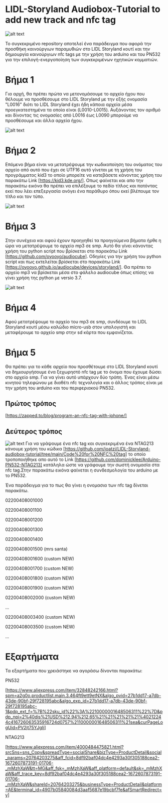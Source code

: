 # LIDL-Storyland Αudiobox-Τutorial to add new track and nfc tag

![alt text](https://github.com/ioatzi/LIDL-Storyland-audiobox-tutorial/blob/main/Photos/image-0001.jpg)

Το συγκεκριμένο repository αποτελεί ένα παράδειγμα που αφορά την προσθήκη καινούργιων παραμυθιών στο LIDL Storyland κουτί και την δημιουργία καινούργιων nfc tags με την χρήση του arduino και του PN532 για την επιλογή-ενεργοποίηση των συγκεκριμένων ηχητικών κομματιών.

# Βήμα 1

Για αρχή, θα πρέπει πρώτα να μετονομάσουμε το αρχείο ήχου που θέλουμε να προσθέσουμε στο LIDL Storyland με την εξής ονομασία "L0016" διότι το LIDL Storyland έχει ήδη κάποια αρχεία μέσα προεγκατεστημένα τα οποία είναι (L0010-L0015). Aυξάνοντας τον αριθμό και δίνοντας τις ονομασίες από L0016 έως L0090 μπορούμε να προσθέσουμε και άλλα αρχεία ήχου.

![alt text](https://github.com/ioatzi/LIDL-Storyland-audiobox-tutorial/blob/main/Photos/mp3%20files.JPG)

# Βήμα 2

Επόμενο βήμα είναι να μετατρέψουμε την κωδικοποίηση του ονόματος του αρχείο από αυτό που έχει σε UTF16 αυτό γίνεται με τη χρήση του προγράμματος kid3  το οποίο μπορείτε να κατεβάσετε κάνοντας χρήση του παρακάτω Link [https://kid3.kde.org/]. Οπως φαίνεται και απο την παρακάτω εικόνα θα πρέπει να επιλέξουμε το πεδίο τίτλος και πατόντας εκεί που λέει επεξεργασία ανόγει ένα παράθυρο όπου εκεί βλέπουμε τον τίτλο και τον τύπο. 

![alt text](https://github.com/ioatzi/LIDL-Storyland-audiobox-tutorial/blob/main/Photos/Kid3.png)

# Βήμα 3

Στην συνέχεια και αφού έχουν προηγηθεί τα προηγούμενα βήματα ήρθε η ώρα να μετατρέψουμε το αρχείο mp3 σε smp. Αυτό θα γίνει κάνοντας χρήση του python script που βρίσκεται στο παρακάτω Link [https://github.com/oyooyo/audiocube]. Οδηγίες για την χρήση του python script και πως εκτελείται βρίσκεται στο παρακάτω Link [https://oyooyo.github.io/audiocube/devices/storyland/]. Θα πρέπει το αρχείο mp3 να βρίσκεται μέσα στο φάλελο audiocube όπως επίσης να γίνει χρήση της python με versio 3.7.

![alt text](https://github.com/ioatzi/LIDL-Storyland-audiobox-tutorial/blob/main/Photos/Convert%20mp3%20to%20smp%20file.JPG)

# Βήμα 4

Αφού μετατρέψουμε το αρχείο του mp3 σε smp, συνδέουμε το LIDL Storyland κουτί μέσω καλώδιο micro-usb στον υπολογιστή και μεταφέρουμε το αρχείο smp στην sd κάρτα που εμφανίζεται.

# Βήμα 5

Θα πρέπει για το κάθε αρχείο που προσθέτουμε στο LIDL Storyland κουτί να δημιουργήσουμε ένα ξεχωρηστό nfc tag με το όνομα που έχουμε δώσει στο αρχείο smp. Για να γίνει αυτό υπάρχουν δύο τρόπη. Ένας είναι μέσω κινητού τηλεφώνου με διαθέτι nfc τεχνολογία και ο άλλος τρόπος είναι με την χρήση του arduino και του περιφεριακού PN532.

## Πρώτος τρόπος

[https://zapped.to/blog/program-an-nfc-tag-with-iphone/]

## Δεύτερος τρόπος

![alt text](https://github.com/ioatzi/LIDL-Storyland-audiobox-tutorial/blob/main/Photos/arduino-pn532-serial.png)
Για να γράψουμε ένα nfc tag και συγκεκριμένα ένα NTAG213 κάνουμε χρήση του κώδικα [https://github.com/ioatzi/LIDL-Storyland-audiobox-tutorial/tree/main/Code%20for%20NFC%20tag] το οποίο τροποποιήθηκε απο αυτό το Link [https://github.com/dominicklee/Arduino-PN532-NTAG213] κατάληλα ώστε να γράφουμε την σωστή ονομασία στα nfc tag.Στην παρακάτω εικόνα φαίνεται η συνδεσμολογία του arduino με το PN532. 



Ένα παράδειγμα για το πως θα γίνει η ονομασια των nfc tag δίνεται παρακάτω.


02200408001000

02200408001100

02200408001200

02200408001300

02200408001400

02200408001500 (mrs santa)

02200408001600 (custom NEW)

02200408001700 (custom NEW)

02200408001800 (custom NEW)

02200408001900 (custom NEW)

02200408002000 (custom NEW)

...

02200408003400 (custom NEW)

02200408003500 (custom NEW)

...

# Εξαρτήματα

Τα εξαρτήματα που χρειάστηκε να αγοράσω δίνονται παρακάτω:

PN532

[https://www.aliexpress.com/item/32848242166.html?spm=a2g0o.productlist.main.3.464ft9ett9etNX&algo_pvid=27b1dd17-a7db-43de-90bf-29f728195abc&algo_exp_id=27b1dd17-a7db-43de-90bf-29f728195abc-1&pdp_ext_f=%7B%22sku_id%22%3A%2210000001648506311%22%7D&pdp_npi=2%40dis%21USD%212.94%212.65%21%21%21%21%21%40212244c416726063535916724d0757%2110000001648506311%21sea&curPageLogUid=PV2jt75YJgIi]

NTAG213

[https://www.aliexpress.com/item/4000484475821.html?srcSns=sns_Copy&spreadType=socialShare&bizType=ProductDetail&social_params=20764203275&aff_fcid=8df92baf04dc4e4293a30f305188cea2-1672607873191-01706-_mMzhXaW&tt=MG&aff_fsk=_mMzhXaW&aff_platform=default&sk=_mMzhXaW&aff_trace_key=8df92baf04dc4e4293a30f305188cea2-1672607873191-01706-_mMzhXaW&shareId=20764203275&businessType=ProductDetail&platform=AE&terminal_id=4907b05840084d3aaf5687e19bcbf7fe&afSmartRedirect=y]
